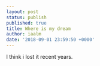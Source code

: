 ```yaml
---
layout: post
status: publish
published: true
title: Where is my dream
author: iaalm
date: '2018-09-01 23:59:50 +0000'
---
```

I think i lost it recent years.
